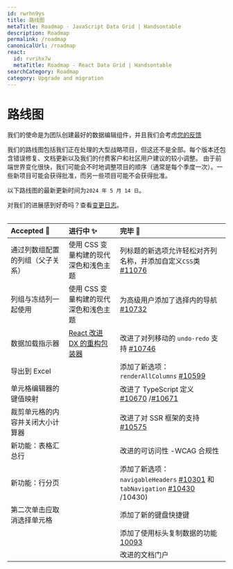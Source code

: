 ```yaml
---
id: rwrhn9ys
title: 路线图
metaTitle: Roadmap - JavaScript Data Grid | Handsontable
description: Roadmap
permalink: /roadmap
canonicalUrl: /roadmap
react:
  id: rvrihx7w
  metaTitle: Roadmap - React Data Grid | Handsontable
searchCategory: Roadmap
category: Upgrade and migration
---
```


# 路线图

我们的使命是为团队创建最好的数据编辑组件，并且我们会考虑[您的反馈](https://github.com/handsontable/handsontable/discussions)

我们的路线图包括我们正在处理的大型战略项目，但这还不是全部。每个版本还包含错误修复、文档更新以及我们的付费客户和社区用户建议的较小调整。
由于前端世界变化很快，我们可能会不时地调整项目的顺序（通常是每个季度一次）。一些新项目可能会获得批准，而另一些项目可能不会获得批准。

以下路线图的最新更新时间为`2024 年 5 月 14 日`。

对我们的进展感到好奇吗？查看[变更日志](@/guides/upgrade-and-migration/changelog/changelog.md)。
<br><br>

| Accepted 🎯                       | 进行中 ✨                                                                              | 完毕 🏁                                                                                                                                                                                     |
| :------------------------------- | :------------------------------------------------------------------------------------ | :----------------------------------------------------------------------------------------------------------------------------------------------------------------------------------------- |
| 通过列数组配置的列组（父子关系） | 使用 CSS 变量构建的现代深色和浅色主题                                                 | 列标题的新选项允许轻松对齐列名称，并添加自定义`CSS`类 [#11076](https://github.com/handsontable/handsontable/pull/11076)                                                                    |
| 列组与冻结列一起使用             | 使用 CSS 变量构建的现代深色和浅色主题                                                 | 为高级用户添加了选择内的导航 [#10732](https://github.com/handsontable/handsontable/pull/10732)                                                                                             |
| 数据加载指示器                   | [React 改进 DX 的重构包装器](https://github.com/handsontable/handsontable/pull/10831) | 改进了对列移动的 `undo-redo` 支持 [#10746](https://github.com/handsontable/handsontable/pull/10746)                                                                                        |
| 导出到 Excel                     |                                                                                       | 添加了新选项：`renderAllColumns` [#10599](https://github.com/handsontable/handsontable/pull/10599)                                                                                         |
| 单元格编辑器的键值映射           |                                                                                       | 改进了 TypeScript 定义 [#10670](https://github.com/handsontable/handsontable/pull/10670) /[#10671](https://github.com/handsontable/handsontable/pull/10671)                                |
| 裁剪单元格的内容并关闭大小计算器 |                                                                                       | 改进了对 SSR 框架的支持 [#10575](https://github.com/handsontable/handsontable/pull/10575)                                                                                                  |
| 新功能：表格汇总行               |                                                                                       | 改进的可访问性 -WCAG 合规性                                                                                                                                                                |
| 新功能：行分页                   |                                                                                       | 添加了新选项： `navigableHeaders` [#10301](https://github.com/handsontable/handsontable/pull/10301) 和 `tabNavigation` [#10430](https://github.com/handsontable/handsontable/pull) /10430) |
| 第二次单击应取消选择单元格       |                                                                                       | 添加了新的键盘快捷键                                                                                                                                                                       |
|                                  |                                                                                       | 添加了使用标头复制数据的功能 [10093](https://github.com/handsontable/handsontable/pull/10093)                                                                                              |
|                                  |                                                                                       | 改进的文档门户                                                                                                                                                                             |
